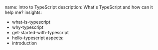 name: Intro to TypeScript
description: What's TypeScript and how can it help me?
insights:
  - what-is-typescript
  - why-typescript
  - get-started-with-typescript
  - hello-typescript
aspects:
  - introduction
